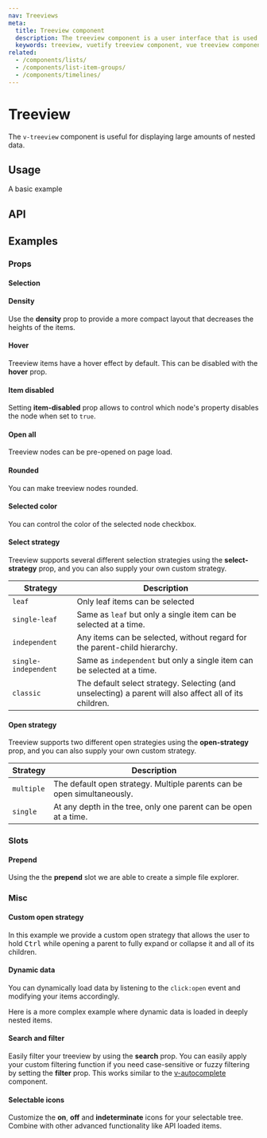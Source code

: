 ```yaml
---
nav: Treeviews
meta:
  title: Treeview component
  description: The treeview component is a user interface that is used to represent hierarchical data in a tree structure.
  keywords: treeview, vuetify treeview component, vue treeview component
related:
  - /components/lists/
  - /components/list-item-groups/
  - /components/timelines/
---
```


# Treeview

The `v-treeview` component is useful for displaying large amounts of nested data.

<entry />

## Usage

A basic example

<example file="v-treeview/usage" />

## API

<api-inline />

## Examples

### Props

#### Selection

<example file="v-treeview/prop-selection" />

#### Density

Use the **density** prop to provide a more compact layout that decreases the heights of the items.

<example file="v-treeview/prop-density" />

#### Hover

Treeview items have a hover effect by default. This can be disabled with the **hover** prop.

<example file="v-treeview/prop-hoverable" />

#### Item disabled

Setting **item-disabled** prop allows to control which node's property disables the node when set to `true`.

<example file="v-treeview/prop-item-disabled" />

#### Open all

Treeview nodes can be pre-opened on page load.

<example file="v-treeview/prop-open-all" />

#### Rounded

You can make treeview nodes rounded.

<example file="v-treeview/prop-rounded" />

#### Selected color

You can control the color of the selected node checkbox.

<example file="v-treeview/prop-selected-color" />

#### Select strategy

Treeview supports several different selection strategies using the **select-strategy** prop, and you can also supply your own custom strategy.

| Strategy | Description |
|-|-
| `leaf` | Only leaf items can be selected
| `single-leaf` | Same as `leaf` but only a single item can be selected at a time.
| `independent` | Any items can be selected, without regard for the parent-child hierarchy.
| `single-independent` | Same as `independent` but only a single item can be selected at a time.
| `classic` | The default select strategy. Selecting (and unselecting) a parent will also affect all of its children.

<example file="v-treeview/prop-select-strategy" />

#### Open strategy

Treeview supports two different open strategies using the **open-strategy** prop, and you can also supply your own custom strategy.

| Strategy | Description |
|-|-
| `multiple` | The default open strategy. Multiple parents can be open simultaneously.
| `single` | At any depth in the tree, only one parent can be open at a time.

<example file="v-treeview/prop-open-strategy" />

### Slots

#### Prepend

Using the the **prepend** slot we are able to create a simple file explorer.

<example file="v-treeview/slot-prepend" />

### Misc

#### Custom open strategy

In this example we provide a custom open strategy that allows the user to hold <kbd>Ctrl</kbd> while opening a parent to fully expand or collapse it and all of its children.

<example file="v-treeview/misc-custom-open-strategy" />

#### Dynamic data

You can dynamically load data by listening to the `click:open` event and modifying your items accordingly.

<example file="v-treeview/misc-dynamic" />

Here is a more complex example where dynamic data is loaded in deeply nested items.

<example file="v-treeview/misc-dynamic-complex" />

#### Search and filter

Easily filter your treeview by using the **search** prop. You can easily apply your custom filtering function if you need case-sensitive or fuzzy filtering by setting the **filter** prop. This works similar to the [v-autocomplete](/components/autocompletes) component.

<example file="v-treeview/misc-search-and-filter" />

#### Selectable icons

Customize the **on**, **off** and **indeterminate** icons for your selectable tree. Combine with other advanced functionality like API loaded items.

<example file="v-treeview/misc-selectable-icons" />

<backmatter />
